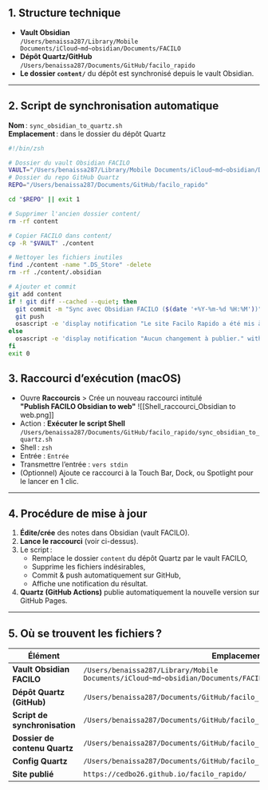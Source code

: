 
## 1. Structure technique

- **Vault Obsidian**  
  `/Users/benaissa287/Library/Mobile Documents/iCloud~md~obsidian/Documents/FACILO`
- **Dépôt Quartz/GitHub**  
  `/Users/benaissa287/Documents/GitHub/facilo_rapido`
- **Le dossier `content/`** du dépôt est synchronisé depuis le vault Obsidian.

---

## 2. Script de synchronisation automatique

**Nom** : `sync_obsidian_to_quartz.sh`  
**Emplacement** : dans le dossier du dépôt Quartz

```bash
#!/bin/zsh

# Dossier du vault Obsidian FACILO
VAULT="/Users/benaissa287/Library/Mobile Documents/iCloud~md~obsidian/Documents/FACILO"
# Dossier du repo GitHub Quartz
REPO="/Users/benaissa287/Documents/GitHub/facilo_rapido"

cd "$REPO" || exit 1

# Supprimer l'ancien dossier content/
rm -rf content

# Copier FACILO dans content/
cp -R "$VAULT" ./content

# Nettoyer les fichiers inutiles
find ./content -name ".DS_Store" -delete
rm -rf ./content/.obsidian

# Ajouter et commit
git add content
if ! git diff --cached --quiet; then
  git commit -m "Sync avec Obsidian FACILO ($(date '+%Y-%m-%d %H:%M'))"
  git push
  osascript -e 'display notification "Le site Facilo Rapido a été mis à jour !" with title "Quartz Sync"'
else
  osascript -e 'display notification "Aucun changement à publier." with title "Quartz Sync"'
fi
exit 0
```

## 3. Raccourci d’exécution (macOS)

- Ouvre **Raccourcis** > Crée un nouveau raccourci intitulé  
  **"Publish FACILO Obsidian to web"** ![[Shell_raccourci_Obsidian to web.png]]
- Action : **Exécuter le script Shell**  
  `/Users/benaissa287/Documents/GitHub/facilo_rapido/sync_obsidian_to_quartz.sh`
- Shell : `zsh`
- Entrée : `Entrée`
- Transmettre l’entrée : `vers stdin`
- (Optionnel) Ajoute ce raccourci à la Touch Bar, Dock, ou Spotlight pour le lancer en 1 clic.

---

## 4. Procédure de mise à jour

1. **Édite/crée** des notes dans Obsidian (vault FACILO).
2. **Lance le raccourci** (voir ci-dessus).
3. Le script :
   - Remplace le dossier `content` du dépôt Quartz par le vault FACILO,
   - Supprime les fichiers indésirables,
   - Commit & push automatiquement sur GitHub,
   - Affiche une notification du résultat.
4. **Quartz (GitHub Actions)** publie automatiquement la nouvelle version sur GitHub Pages.

---

## 5. Où se trouvent les fichiers ?

| Élément                       | Emplacement                                                                       |
| ----------------------------- | --------------------------------------------------------------------------------- |
| **Vault Obsidian FACILO**     | `/Users/benaissa287/Library/Mobile Documents/iCloud~md~obsidian/Documents/FACILO` |
| **Dépôt Quartz (GitHub)**     | `/Users/benaissa287/Documents/GitHub/facilo_rapido`                               |
| **Script de synchronisation** | `/Users/benaissa287/Documents/GitHub/facilo_rapido/sync_obsidian_to_quartz.sh`    |
| **Dossier de contenu Quartz** | `/Users/benaissa287/Documents/GitHub/facilo_rapido/content`                       |
| **Config Quartz**             | `/Users/benaissa287/Documents/GitHub/facilo_rapido/quartz.config.ts`              |
| **Site publié**               | `https://cedbo26.github.io/facilo_rapido/`                                        |


